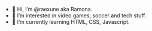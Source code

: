 - 👋 Hi, I’m @raexune aka Ramona.
- 👀 I’m interested in video games, soccer and tech stuff.
- 🌱 I’m currently learning HTML, CSS, Javascript.

<!---
raexune/raexune is a ✨ special ✨ repository because its `README.md` (this file) appears on your GitHub profile.
You can click the Preview link to take a look at your changes.
--->
